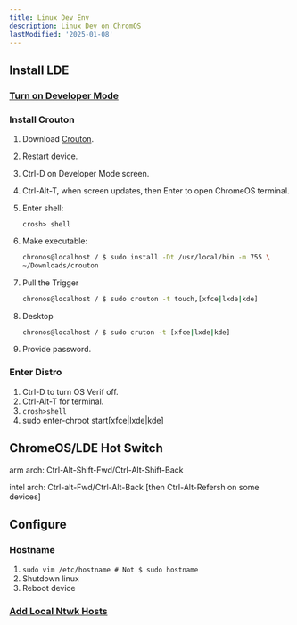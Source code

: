 ```yaml
---
title: Linux Dev Env
description: Linux Dev on ChromOS
lastModified: '2025-01-08'
---
```


## Install LDE

### [Turn on Developer Mode](index.md/#developer-mode)

### Install Crouton

1. Download [Crouton](https://goo.gl/fd3zc).
2. Restart device.
3. Ctrl-D on Developer Mode screen.
4. Ctrl-Alt-T, when screen updates, then Enter to open ChromeOS terminal.
5. Enter shell:

    ```crosh> shell```

6. Make executable:

    ```bash
    chronos@localhost / $ sudo install -Dt /usr/local/bin -m 755 \
	~/Downloads/crouton
    ```

7. Pull the Trigger

    ```bash
    chronos@localhost / $ sudo crouton -t touch,[xfce|lxde|kde]
    ```

8. Desktop

    ```bash
    chronos@localhost / $ sudo cruton -t [xfce|lxde|kde]
    ```

9. Provide password.

### Enter Distro

1. Ctrl-D to turn OS Verif off.
2. Ctrl-Alt-T for terminal.
3. ```crosh>shell```
4. sudo enter-chroot start[xfce|lxde|kde]

## ChromeOS/LDE Hot Switch

arm arch: Ctrl-Alt-Shift-Fwd/Ctrl-Alt-Shift-Back

intel arch: Ctrl-alt-Fwd/Ctrl-Alt-Back [then Ctrl-Alt-Refersh on some devices]

## Configure

### Hostname

1. ```sudo vim /etc/hostname # Not $ sudo hostname```
2. Shutdown linux
3. Reboot device

### [Add Local Ntwk Hosts](../linux/bash/fav-bash-cmds.md#add-local-ntwk-hosts)

